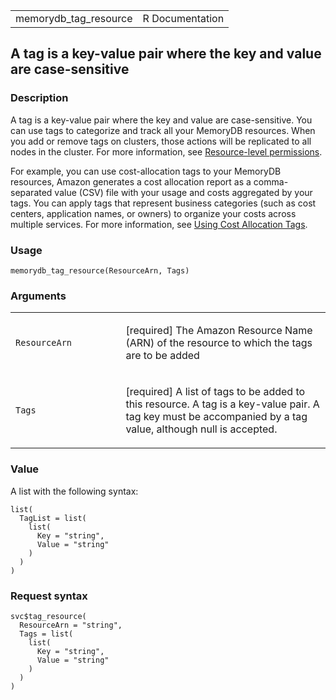 <table style="width: 100%;">
<tbody>
<tr class="odd">
<td>memorydb_tag_resource</td>
<td style="text-align: right;">R Documentation</td>
</tr>
</tbody>
</table>

## A tag is a key-value pair where the key and value are case-sensitive

### Description

A tag is a key-value pair where the key and value are case-sensitive.
You can use tags to categorize and track all your MemoryDB resources.
When you add or remove tags on clusters, those actions will be
replicated to all nodes in the cluster. For more information, see
[Resource-level
permissions](https://docs.aws.amazon.com/memorydb/latest/devguide/iam.resourcelevelpermissions.html).

For example, you can use cost-allocation tags to your MemoryDB
resources, Amazon generates a cost allocation report as a
comma-separated value (CSV) file with your usage and costs aggregated by
your tags. You can apply tags that represent business categories (such
as cost centers, application names, or owners) to organize your costs
across multiple services. For more information, see [Using Cost
Allocation
Tags](https://docs.aws.amazon.com/memorydb/latest/devguide/tagging.html).

### Usage

    memorydb_tag_resource(ResourceArn, Tags)

### Arguments

<table>
<colgroup>
<col style="width: 35%" />
<col style="width: 65%" />
</colgroup>
<tbody>
<tr class="odd">
<td><code
id="memorydb_tag_resource_:_ResourceArn">ResourceArn</code></td>
<td><p>[required] The Amazon Resource Name (ARN) of the resource to
which the tags are to be added</p></td>
</tr>
<tr class="even">
<td><code id="memorydb_tag_resource_:_Tags">Tags</code></td>
<td><p>[required] A list of tags to be added to this resource. A tag is
a key-value pair. A tag key must be accompanied by a tag value, although
null is accepted.</p></td>
</tr>
</tbody>
</table>

### Value

A list with the following syntax:

    list(
      TagList = list(
        list(
          Key = "string",
          Value = "string"
        )
      )
    )

### Request syntax

    svc$tag_resource(
      ResourceArn = "string",
      Tags = list(
        list(
          Key = "string",
          Value = "string"
        )
      )
    )
